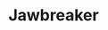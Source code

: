 ---
title: "Jawbreaker"
summary: "Jawbreaker is an emo/punk rock band that was based in San Francisco, CA's Mission District , although the band's members, Blake Schwarzenbach , Chris Bauermeister , and Adam Pfahler , actually came together at New York University in the mid 1980's. The band's first release was 1989's \"Whack & Blite\" 7\" on their own Blackball Records. The band released 3 LPs and made appearances on different compilations for various independent labels before signing to a major label, DGC, at the end of 1994. However, their major label debut, \"Dear You\", failed to expand their audience and brought cries of \"sell out\" their punk rock fan base. This, coupled with already-present interpersonal tensions within the band that had reached the breaking point caused the band to split in 1996. Following the split, the members performed with other acts, most notably Blake's Jets To Brazil. Blake and Chris also returned to college to pursue various degrees while Adam resurrected Blackball Records to reissue much of Jawbreaker's out of print music as well as putting out records by other bands he has been involved with. The band reunited in 2017."
slug: "jawbreaker"
image: "jawbreaker.jpg"
apple_music_artist_url: "https://music.apple.com/gb/artist/jawbreaker/3531786"
wikipedia_url: "none"
---